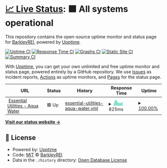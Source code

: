 # [📈 Live Status](https://BarkleyREI.github.io/Barkley-upptime): <!--live status--> **🟩 All systems operational**

This repository contains the open-source uptime monitor and status page for [BarkleyREI](http://www.barkleyrei.com/), powered by [Upptime](https://github.com/upptime/upptime).

[![Uptime CI](https://github.com/BarkleyREI/Barkley-upptime/workflows/Uptime%20CI/badge.svg)](https://github.com/BarkleyREI/Barkley-upptime/actions?query=workflow%3A%22Uptime+CI%22)
[![Response Time CI](https://github.com/BarkleyREI/Barkley-upptime/workflows/Response%20Time%20CI/badge.svg)](https://github.com/BarkleyREI/Barkley-upptime/actions?query=workflow%3A%22Response+Time+CI%22)
[![Graphs CI](https://github.com/BarkleyREI/Barkley-upptime/workflows/Graphs%20CI/badge.svg)](https://github.com/BarkleyREI/Barkley-upptime/actions?query=workflow%3A%22Graphs+CI%22)
[![Static Site CI](https://github.com/BarkleyREI/Barkley-upptime/workflows/Static%20Site%20CI/badge.svg)](https://github.com/BarkleyREI/Barkley-upptime/actions?query=workflow%3A%22Static+Site+CI%22)
[![Summary CI](https://github.com/BarkleyREI/Barkley-upptime/workflows/Summary%20CI/badge.svg)](https://github.com/BarkleyREI/Barkley-upptime/actions?query=workflow%3A%22Summary+CI%22)

With [Upptime](https://upptime.js.org), you can get your own unlimited and free uptime monitor and status page, powered entirely by a GitHub repository. We use [Issues](https://github.com/BarkleyREI/Barkley-upptime/issues) as incident reports, [Actions](https://github.com/BarkleyREI/Barkley-upptime/actions) as uptime monitors, and [Pages](https://BarkleyREI.github.io/Barkley-upptime) for the status page.

<!--start: status pages-->
<!-- This summary is generated by Upptime (https://github.com/upptime/upptime) -->
<!-- Do not edit this manually, your changes will be overwritten -->
<!-- prettier-ignore -->
| URL | Status | History | Response Time | Uptime |
| --- | ------ | ------- | ------------- | ------ |
| <img alt="" src="https://icons.duckduckgo.com/ip3/www.aquawater.com.ico" height="13"> [Essential Utilities - Aqua Water](https://www.aquawater.com) | 🟩 Up | [essential-utilities-aqua-water.yml](https://github.com/BarkleyREI/Barkley-upptime/commits/HEAD/history/essential-utilities-aqua-water.yml) | <details><summary><img alt="Response time graph" src="./graphs/essential-utilities-aqua-water/response-time-week.png" height="20"> 825ms</summary><br><a href="https://BarkleyREI.github.io/Barkley-upptime/history/essential-utilities-aqua-water"><img alt="Response time 679" src="https://img.shields.io/endpoint?url=https%3A%2F%2Fraw.githubusercontent.com%2FBarkleyREI%2FBarkley-upptime%2FHEAD%2Fapi%2Fessential-utilities-aqua-water%2Fresponse-time.json"></a><br><a href="https://BarkleyREI.github.io/Barkley-upptime/history/essential-utilities-aqua-water"><img alt="24-hour response time 921" src="https://img.shields.io/endpoint?url=https%3A%2F%2Fraw.githubusercontent.com%2FBarkleyREI%2FBarkley-upptime%2FHEAD%2Fapi%2Fessential-utilities-aqua-water%2Fresponse-time-day.json"></a><br><a href="https://BarkleyREI.github.io/Barkley-upptime/history/essential-utilities-aqua-water"><img alt="7-day response time 825" src="https://img.shields.io/endpoint?url=https%3A%2F%2Fraw.githubusercontent.com%2FBarkleyREI%2FBarkley-upptime%2FHEAD%2Fapi%2Fessential-utilities-aqua-water%2Fresponse-time-week.json"></a><br><a href="https://BarkleyREI.github.io/Barkley-upptime/history/essential-utilities-aqua-water"><img alt="30-day response time 679" src="https://img.shields.io/endpoint?url=https%3A%2F%2Fraw.githubusercontent.com%2FBarkleyREI%2FBarkley-upptime%2FHEAD%2Fapi%2Fessential-utilities-aqua-water%2Fresponse-time-month.json"></a><br><a href="https://BarkleyREI.github.io/Barkley-upptime/history/essential-utilities-aqua-water"><img alt="1-year response time 679" src="https://img.shields.io/endpoint?url=https%3A%2F%2Fraw.githubusercontent.com%2FBarkleyREI%2FBarkley-upptime%2FHEAD%2Fapi%2Fessential-utilities-aqua-water%2Fresponse-time-year.json"></a></details> | <details><summary><a href="https://BarkleyREI.github.io/Barkley-upptime/history/essential-utilities-aqua-water">100.00%</a></summary><a href="https://BarkleyREI.github.io/Barkley-upptime/history/essential-utilities-aqua-water"><img alt="All-time uptime 100.00%" src="https://img.shields.io/endpoint?url=https%3A%2F%2Fraw.githubusercontent.com%2FBarkleyREI%2FBarkley-upptime%2FHEAD%2Fapi%2Fessential-utilities-aqua-water%2Fuptime.json"></a><br><a href="https://BarkleyREI.github.io/Barkley-upptime/history/essential-utilities-aqua-water"><img alt="24-hour uptime 100.00%" src="https://img.shields.io/endpoint?url=https%3A%2F%2Fraw.githubusercontent.com%2FBarkleyREI%2FBarkley-upptime%2FHEAD%2Fapi%2Fessential-utilities-aqua-water%2Fuptime-day.json"></a><br><a href="https://BarkleyREI.github.io/Barkley-upptime/history/essential-utilities-aqua-water"><img alt="7-day uptime 100.00%" src="https://img.shields.io/endpoint?url=https%3A%2F%2Fraw.githubusercontent.com%2FBarkleyREI%2FBarkley-upptime%2FHEAD%2Fapi%2Fessential-utilities-aqua-water%2Fuptime-week.json"></a><br><a href="https://BarkleyREI.github.io/Barkley-upptime/history/essential-utilities-aqua-water"><img alt="30-day uptime 100.00%" src="https://img.shields.io/endpoint?url=https%3A%2F%2Fraw.githubusercontent.com%2FBarkleyREI%2FBarkley-upptime%2FHEAD%2Fapi%2Fessential-utilities-aqua-water%2Fuptime-month.json"></a><br><a href="https://BarkleyREI.github.io/Barkley-upptime/history/essential-utilities-aqua-water"><img alt="1-year uptime 100.00%" src="https://img.shields.io/endpoint?url=https%3A%2F%2Fraw.githubusercontent.com%2FBarkleyREI%2FBarkley-upptime%2FHEAD%2Fapi%2Fessential-utilities-aqua-water%2Fuptime-year.json"></a></details>

<!--end: status pages-->

[**Visit our status website →**](https://BarkleyREI.github.io/Barkley-upptime)

## 📄 License

- Powered by: [Upptime](https://github.com/upptime/upptime)
- Code: [MIT](./LICENSE) © [BarkleyREI](http://www.barkleyrei.com/)
- Data in the `./history` directory: [Open Database License](https://opendatacommons.org/licenses/odbl/1-0/)
